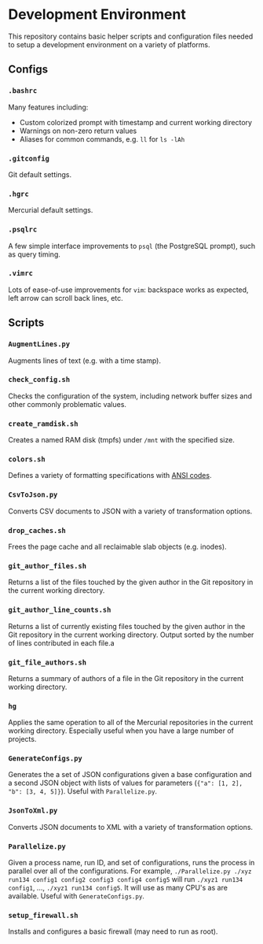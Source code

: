 
# Development Environment
This repository contains basic helper scripts and configuration files needed to setup a development environment on a variety of platforms.

## Configs

### `.bashrc`
Many features including:
* Custom colorized prompt with timestamp and current working directory
* Warnings on non-zero return values
* Aliases for common commands, e.g. `ll` for `ls -lAh`

### `.gitconfig`
Git default settings.

### `.hgrc`
Mercurial default settings.

### `.psqlrc`
A few simple interface improvements to `psql` (the PostgreSQL prompt), such as query timing.

### `.vimrc`
Lots of ease-of-use improvements for `vim`: backspace works as expected, left arrow can scroll back lines, etc.

## Scripts

### `AugmentLines.py`
Augments lines of text (e.g. with a time stamp).

### `check_config.sh`
Checks the configuration of the system, including network buffer sizes and other commonly problematic values.

### `create_ramdisk.sh`
Creates a named RAM disk (tmpfs) under `/mnt` with the specified size.

### `colors.sh`
Defines a variety of formatting specifications with [ANSI codes](https://en.wikipedia.org/wiki/ANSI_escape_code).

### `CsvToJson.py`
Converts CSV documents to JSON with a variety of transformation options.

### `drop_caches.sh`
Frees the page cache and all reclaimable slab objects (e.g. inodes).

### `git_author_files.sh`
Returns a list of the files touched by the given author in the Git repository in the current working directory.

### `git_author_line_counts.sh`
Returns a list of currently existing files touched by the given author in the Git repository in the current working directory. Output sorted by the number of lines contributed in each file.a

### `git_file_authors.sh`
Returns a summary of authors of a file in the Git repository in the current working directory.

### `hg`
Applies the same operation to all of the Mercurial repositories in the current working directory. Especially useful when you have a large number of projects.

### `GenerateConfigs.py`
Generates the a set of JSON configurations given a base configuration and a second JSON object with lists of values for parameters (`{"a": [1, 2], "b": [3, 4, 5]}`). Useful with `Parallelize.py`.

### `JsonToXml.py`
Converts JSON documents to XML with a variety of transformation options.

### `Parallelize.py`
Given a process name, run ID, and set of configurations, runs the process in parallel over all of the configurations. For example,
`./Parallelize.py ./xyz run134 config1 config2 config3 config4 config5` will run `./xyz1 run134 config1`, ..., `./xyz1 run134 config5`.
It will use as many CPU's as are available. Useful with `GenerateConfigs.py`.

### `setup_firewall.sh`
Installs and configures a basic firewall (may need to run as root).

